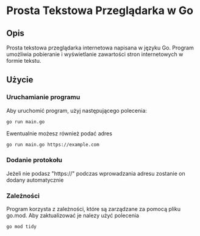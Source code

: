 # Prosta Tekstowa Przeglądarka w Go

## Opis

Prosta tekstowa przeglądarka internetowa napisana w języku Go. Program umożliwia pobieranie i wyświetlanie zawartości stron internetowych w formie tekstu.

## Użycie

### Uruchamianie programu

Aby uruchomić program, użyj następującego polecenia:

```bash
go run main.go  
```
  Ewentualnie możesz również podać adres
```bash
go run main.go https://example.com
```

### Dodanie protokołu
  Jeżeli nie podasz "https://" podczas wprowadzania adresu zostanie on dodany automatycznie

### Zależności
  Program korzysta z zależności, które są zarządzane za pomocą pliku go.mod. Aby zaktualizować je nalezy użyć polecenia

```bash
go mod tidy
```


